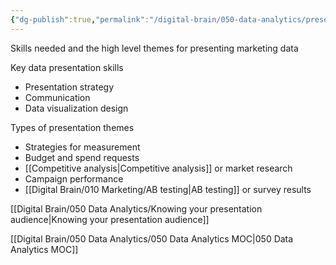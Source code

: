 ```yaml
---
{"dg-publish":true,"permalink":"/digital-brain/050-data-analytics/presenting-marketing-data/"}
---
```


Skills needed and the high level themes for presenting marketing data

Key data presentation skills
- Presentation strategy
- Communication
- Data visualization design

Types of presentation themes
- Strategies for measurement
- Budget and spend requests
- [[Competitive analysis\|Competitive analysis]] or market research
- Campaign performance
- [[Digital Brain/010 Marketing/AB testing\|AB testing]] or survey results

[[Digital Brain/050 Data Analytics/Knowing your presentation audience\|Knowing your presentation audience]]

[[Digital Brain/050 Data Analytics/050 Data Analytics MOC\|050 Data Analytics MOC]]
